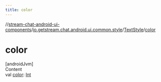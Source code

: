 ```yaml
---
title: color
---
```

//[stream-chat-android-ui-components](../../../index.md)/[io.getstream.chat.android.ui.common.style](../index.md)/[TextStyle](index.md)/[color](color.md)



# color  
[androidJvm]  
Content  
val [color](color.md): [Int](https://kotlinlang.org/api/latest/jvm/stdlib/kotlin/-int/index.html)  




